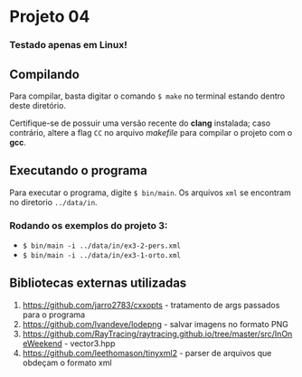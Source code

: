 # Projeto 04

### __Testado apenas em Linux!__

## Compilando
Para compilar, basta digitar o comando `$ make` no terminal estando dentro deste diretório.

Certifique-se de possuir uma versão recente do __clang__ instalada; caso contrário, altere a flag `CC` no arquivo _makefile_ para compilar o projeto com o __gcc__. 

## Executando o programa

Para executar o programa, digite `$ bin/main`. Os arquivos `xml` se encontram no diretorio `../data/in`.

### Rodando os exemplos do projeto 3:

- `$ bin/main -i ../data/in/ex3-2-pers.xml` 
- `$ bin/main -i ../data/in/ex3-1-orto.xml`

## Bibliotecas externas utilizadas
1. https://github.com/jarro2783/cxxopts - tratamento de args passados para o programa
2. https://github.com/lvandeve/lodepng - salvar imagens no formato PNG
3. https://github.com/RayTracing/raytracing.github.io/tree/master/src/InOneWeekend - vector3.hpp
4. https://github.com/leethomason/tinyxml2 - parser de arquivos que obdeçam o formato xml
